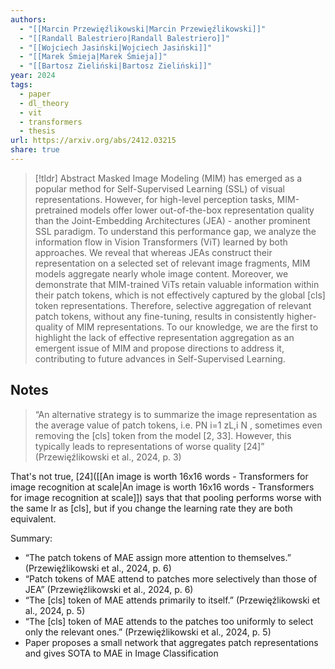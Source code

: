 ```yaml
---
authors:
  - "[[Marcin Przewięźlikowski|Marcin Przewięźlikowski]]"
  - "[[Randall Balestriero|Randall Balestriero]]"
  - "[[Wojciech Jasiński|Wojciech Jasiński]]"
  - "[[Marek Śmieja|Marek Śmieja]]"
  - "[[Bartosz Zieliński|Bartosz Zieliński]]"
year: 2024
tags:
  - paper
  - dl_theory
  - vit
  - transformers
  - thesis
url: https://arxiv.org/abs/2412.03215
share: true
---
```




> [!tldr] Abstract
> Masked Image Modeling (MIM) has emerged as a popular method for Self-Supervised Learning (SSL) of visual representations. However, for high-level perception tasks, MIM-pretrained models offer lower out-of-the-box representation quality than the Joint-Embedding Architectures (JEA) - another prominent SSL paradigm. To understand this performance gap, we analyze the information flow in Vision Transformers (ViT) learned by both approaches. We reveal that whereas JEAs construct their representation on a selected set of relevant image fragments, MIM models aggregate nearly whole image content. Moreover, we demonstrate that MIM-trained ViTs retain valuable information within their patch tokens, which is not effectively captured by the global [cls] token representations. Therefore, selective aggregation of relevant patch tokens, without any fine-tuning, results in consistently higher-quality of MIM representations. To our knowledge, we are the first to highlight the lack of effective representation aggregation as an emergent issue of MIM and propose directions to address it, contributing to future advances in Self-Supervised Learning.

## Notes


> “An alternative strategy is to summarize the image representation as the average value of patch tokens, i.e. PN i=1 zL,i N , sometimes even removing the [cls] token from the model [2, 33]. However, this typically leads to representations of worse quality [24]” (Przewięźlikowski et al., 2024, p. 3)

That's not true, [24]([[An image is worth 16x16 words - Transformers for image recognition at scale|An image is worth 16x16 words - Transformers for image recognition at scale]]) says that that pooling performs worse with the same lr as [cls], but if you change the learning rate they are both equivalent.


Summary:
- “The patch tokens of MAE assign more attention to themselves.” (Przewięźlikowski et al., 2024, p. 6)
- “Patch tokens of MAE attend to patches more selectively than those of JEA” (Przewięźlikowski et al., 2024, p. 6)
- “The [cls] token of MAE attends primarily to itself.” (Przewięźlikowski et al., 2024, p. 5)
- “The [cls] token of MAE attends to the patches too uniformly to select only the relevant ones.” (Przewięźlikowski et al., 2024, p. 5)
- Paper proposes a small network that aggregates patch representations and gives SOTA to MAE in Image Classification

